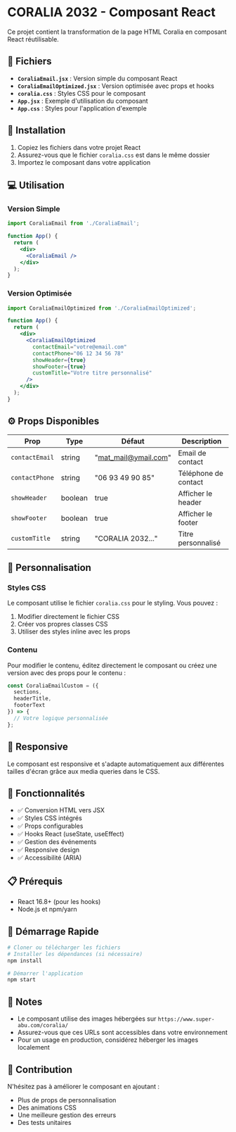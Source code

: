 # CORALIA 2032 - Composant React

Ce projet contient la transformation de la page HTML Coralia en composant React réutilisable.

## 📁 Fichiers

- **`CoraliaEmail.jsx`** : Version simple du composant React
- **`CoraliaEmailOptimized.jsx`** : Version optimisée avec props et hooks
- **`coralia.css`** : Styles CSS pour le composant
- **`App.jsx`** : Exemple d'utilisation du composant
- **`App.css`** : Styles pour l'application d'exemple

## 🚀 Installation

1. Copiez les fichiers dans votre projet React
2. Assurez-vous que le fichier `coralia.css` est dans le même dossier
3. Importez le composant dans votre application

## 💻 Utilisation

### Version Simple

```jsx
import CoraliaEmail from './CoraliaEmail';

function App() {
  return (
    <div>
      <CoraliaEmail />
    </div>
  );
}
```

### Version Optimisée

```jsx
import CoraliaEmailOptimized from './CoraliaEmailOptimized';

function App() {
  return (
    <div>
      <CoraliaEmailOptimized 
        contactEmail="votre@email.com"
        contactPhone="06 12 34 56 78"
        showHeader={true}
        showFooter={true}
        customTitle="Votre titre personnalisé"
      />
    </div>
  );
}
```

## ⚙️ Props Disponibles

| Prop | Type | Défaut | Description |
|------|------|--------|-------------|
| `contactEmail` | string | "mat_mail@ymail.com" | Email de contact |
| `contactPhone` | string | "06 93 49 90 85" | Téléphone de contact |
| `showHeader` | boolean | true | Afficher le header |
| `showFooter` | boolean | true | Afficher le footer |
| `customTitle` | string | "CORALIA 2032..." | Titre personnalisé |

## 🎨 Personnalisation

### Styles CSS

Le composant utilise le fichier `coralia.css` pour le styling. Vous pouvez :

1. Modifier directement le fichier CSS
2. Créer vos propres classes CSS
3. Utiliser des styles inline avec les props

### Contenu

Pour modifier le contenu, éditez directement le composant ou créez une version avec des props pour le contenu :

```jsx
const CoraliaEmailCustom = ({ 
  sections, 
  headerTitle, 
  footerText 
}) => {
  // Votre logique personnalisée
};
```

## 📱 Responsive

Le composant est responsive et s'adapte automatiquement aux différentes tailles d'écran grâce aux media queries dans le CSS.

## 🔧 Fonctionnalités

- ✅ Conversion HTML vers JSX
- ✅ Styles CSS intégrés
- ✅ Props configurables
- ✅ Hooks React (useState, useEffect)
- ✅ Gestion des événements
- ✅ Responsive design
- ✅ Accessibilité (ARIA)

## 📋 Prérequis

- React 16.8+ (pour les hooks)
- Node.js et npm/yarn

## 🚀 Démarrage Rapide

```bash
# Cloner ou télécharger les fichiers
# Installer les dépendances (si nécessaire)
npm install

# Démarrer l'application
npm start
```

## 📝 Notes

- Le composant utilise des images hébergées sur `https://www.super-abu.com/coralia/`
- Assurez-vous que ces URLs sont accessibles dans votre environnement
- Pour un usage en production, considérez héberger les images localement

## 🤝 Contribution

N'hésitez pas à améliorer le composant en ajoutant :
- Plus de props de personnalisation
- Des animations CSS
- Une meilleure gestion des erreurs
- Des tests unitaires


